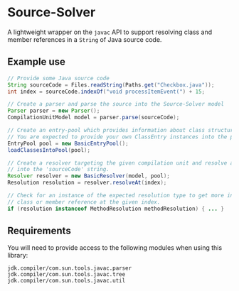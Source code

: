 # Source-Solver

A lightweight wrapper on the `javac` API to support resolving class and member references in a `String` of Java source code.

## Example use

```java
// Provide some Java source code
String sourceCode = Files.readString(Paths.get("Checkbox.java"));
int index = sourceCode.indexOf("void processItemEvent(") + 15;

// Create a parser and parse the source into the Source-Solver model
Parser parser = new Parser();
CompilationUnitModel model = parser.parse(sourceCode);

// Create an entry-pool which provides information about class structures to Source-Solver.
// You are expected to provide your own ClassEntry instances into the pool.
EntryPool pool = new BasicEntryPool();
loadClassesIntoPool(pool);

// Create a resolver targeting the given compilation unit and resolve at some index
// into the 'sourceCode' string.
Resolver resolver = new BasicResolver(model, pool);
Resolution resolution = resolver.resolveAt(index);

// Check for an instance of the expected resolution type to get more information about the resolved
// class or member reference at the given index.
if (resolution instanceof MethodResolution methodResolution) { ... }
```

## Requirements

You will need to provide access to the following modules when using this library:

```
jdk.compiler/com.sun.tools.javac.parser
jdk.compiler/com.sun.tools.javac.tree
jdk.compiler/com.sun.tools.javac.util
```